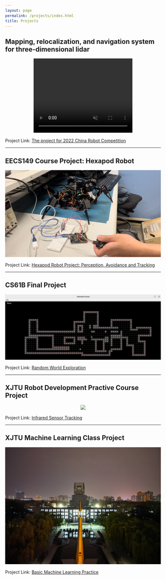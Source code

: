```yaml
---
layout: page
permalink: /projects/index.html
title: Projects
---
```


## Mapping, relocalization, and navigation system for three-dimensional lidar

<center>

<!-- <video width="630" height="300" src="https://github.com/66Lau/66Lau.github.io/blob/academic/projects/project_images/simu_3D_lidar.MP4"></video> -->
<!-- <video width="630" height="300" src="projects/project_images/robot_navigation.MP4"></video> -->

<video src="projects/project_images/robot_navigation.MP4" width="320" height="240" muted autoplay loop></video>
</center>

Project Link: [The project for 2022 China Robot Competition](https://yihanli126.github.io/projects/agricultural_irrigating_car)

---

## EECS149 Course Project: Hexapod Robot

<center>
<img src="/projects/project_images/hexapod_test.jpg">
</center>

Project Link: [Hexapod Robot Project: Perception, Avoidance and Tracking](https://yihanli126.github.io/projects/hexapod_robot)


---

## CS61B Final Project

<center>
<img src="/projects/project_images/General world.png">
</center>

Project Link: [Random World Exploration](https://yihanli126.github.io/projects/61B_project)

---

## XJTU Robot Development Practive Course Project

<center>
<img src="/projects/project_images/IR_tracking.jpg">
</center>


Project Link: [Infrared Sensor Tracking](https://yihanli126.github.io/projects/IR_tracking)

---

## XJTU Machine Learning Class Project

<center>
<img src="/projects/project_images/XJTU_lib.JPG">
</center>

Project Link: [Basic Machine Learning Practice](https://yihanli126.github.io/projects/machine_learning_class_proj)



